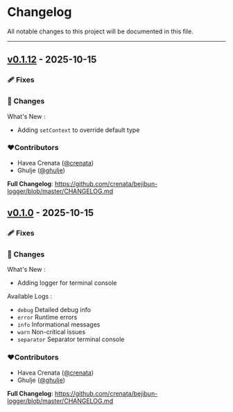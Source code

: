 # Changelog
All notable changes to this project will be documented in this file.

---

## [v0.1.12](https://github.com/crenata/bejibun-logger/compare/v0.1.0...v0.1.12) - 2025-10-15

### 🩹 Fixes

### 📖 Changes
What's New :
- Adding `setContext` to override default type

### ❤️Contributors
- Havea Crenata ([@crenata](https://github.com/crenata))
- Ghulje ([@ghulje](https://github.com/ghulje))

**Full Changelog**: https://github.com/crenata/bejibun-logger/blob/master/CHANGELOG.md

## [v0.1.0](https://github.com/crenata/bejibun-logger/compare/v0.1.0...v0.1.0) - 2025-10-15

### 🩹 Fixes

### 📖 Changes
What's New :
- Adding logger for terminal console

Available Logs :
- `debug` Detailed debug info
- `error` Runtime errors
- `info` Informational messages
- `warn` Non-critical issues
- `separator` Separator terminal console

### ❤️Contributors
- Havea Crenata ([@crenata](https://github.com/crenata))
- Ghulje ([@ghulje](https://github.com/ghulje))

**Full Changelog**: https://github.com/crenata/bejibun-logger/blob/master/CHANGELOG.md